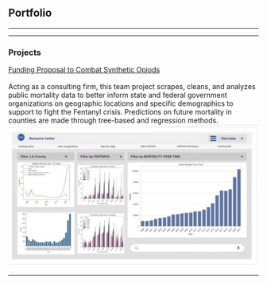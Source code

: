 ## Portfolio

---



---

### Projects
[Funding Proposal to Combat Synthetic Opiods](/pdf/opiod_crisis_analysis.pdf) </br><br>
Acting as a consulting firm, this team project scrapes, cleans, and analyzes public mortality data to better inform state and federal government organizations on geographic locations and specific demographics to support to fight the Fentanyl crisis. Predictions on future mortality in counties are made through tree-based and regression methods.
<img src="images/dashboard_screenshot.jpg?raw=true"/>

---
<!--
### Personal Project Grouping  Nam

- [Project 1 Title](http://example.com/)

-->


<!--
---
<p style="font-size:11px">Page template forked from <a href="https://github.com/evanca/quick-portfolio">evanca</a></p>
-->

